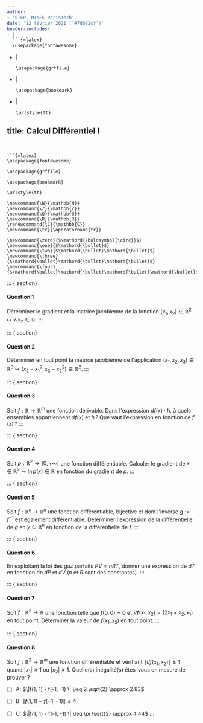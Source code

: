 ```yaml
---
author:
- 'STEP, MINES ParisTech'
date: '12 février 2021 (`#7d082cf`)'
header-includes:
- |
  ```{=latex}
  \usepackage{fontawesome}
  ```
- |
  ```{=latex}
  \usepackage{grffile}
  ```
- |
  ```{=latex}
  \usepackage{bookmark}
  ```
- |
  ```{=latex}
  \urlstyle{tt}
  ```
title: Calcul Différentiel I
---
```


```{=latex}
\usepackage{fontawesome}
```

```{=latex}
\usepackage{grffile}
```

```{=latex}
\usepackage{bookmark}
```

```{=latex}
\urlstyle{tt}
```

```{=tex}
\newcommand{\N}{\mathbb{N}}
\newcommand{\Z}{\mathbb{Z}}
\newcommand{\Q}{\mathbb{Q}}
\newcommand{\R}{\mathbb{R}}
\renewcommand{\C}{\mathbb{C}}
\newcommand{\tr}{\operatorname{tr}}
```
```{=tex}
\newcommand{\zero}{$\mathord{\boldsymbol{\circ}}$}
\newcommand{\one}{$\mathord{\bullet}$}
\newcommand{\two}{$\mathord{\bullet}\mathord{\bullet}$}
\newcommand{\three}{$\mathord{\bullet}\mathord{\bullet}\mathord{\bullet}$}
\newcommand{\four}{$\mathord{\bullet}\mathord{\bullet}\mathord{\bullet}\mathord{\bullet}$}
```
::: {.section}
#### Question 1

Déterminer le gradient et la matrice jacobienne de la fonction
$(x_1, x_2) \in \mathbb{R}^2 \mapsto x_1x_2 \in \mathbb{R}$.
:::

::: {.section}
#### Question 2

Déterminer en tout point la matrice jacobienne de l'application
$(x_1, x_2, x_3) \in \mathbb{R}^3 \mapsto (x_2 - x_1^2, x_3 - x_2^2) \in \mathbb{R}^2.$
:::

::: {.section}
#### Question 3

Soit $f: \mathbb{R}\to \mathbb{R}^m$ une fonction dérivable. Dans
l'expression $df(x) \cdot h$, à quels ensembles appartiennent $df(x)$ et
$h$ ? Que vaut l'expression en fonction de $f'(x)$ ?
:::

::: {.section}
#### Question 4

Soit $p: \mathbb{R}^2 \to \left]0, +\infty\right[$ une fonction
différentiable. Calculer le gradient de
$x \in \mathbb{R}^2 \mapsto \ln p(x) \in \mathbb{R}$ en fonction du
gradient de $p$.
:::

::: {.section}
#### Question 5

Soit $f: \mathbb{R}^n \to \mathbb{R}^n$ une fonction différentiable,
bijective et dont l'inverse $g:=f^{-1}$ est également différentiable.
Déterminer l'expression de la différentielle de $g$ en
$y \in \mathbb{R}^n$ en fonction de la différentielle de $f$.
:::

::: {.section}
#### Question 6

En exploitant la loi des gaz parfaits $PV = nRT$, donner une expression
de $dT$ en fonction de $dP$ et $dV$ ($n$ et $R$ sont des constantes).
:::

::: {.section}
#### Question 7

Soit $f:\mathbb{R}^2 \to \mathbb{R}$ une fonction telle que $f(0,0) = 0$
et $\nabla f(x_1, x_2) = (2x_1+x_2, x_1)$ en tout point. Déterminer la
valeur de $f(x_1, x_2)$ en tout point.
:::

::: {.section}
#### Question 8

Soit $f : \mathbb{R}^2 \to \mathbb{R}^m$ une fonction différentiable et
vérifiant $\|df(x_1, x_2)\| \leq 1$ quand $|x_1| \geq 1$ ou
$|x_2| \geq 1$. Quelle(s) inégalité(s) êtes-vous en mesure de prouver ?

-   [ ] A: $\|f(1, 1) - f(-1, -1) \| \leq 2 \sqrt{2} \approx 2.83$

-   [ ] B: $\|f(1, 1) - f(-1, -1) \| \leq 4$

-   [ ] C: $\|f(1, 1) - f(-1, -1) \| \leq \pi \sqrt{2} \approx 4.44$
:::
